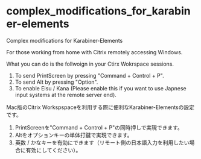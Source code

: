 # complex_modifications_for_karabiner-elements
Complex modifications for Karabiner-Elements

For those working from home with Citrix remotely accessing Windows.

What you can do is the follwoign in your Ctirx Wokrspace sessions.
1. To send PrintScreen by pressing "Command + Control + P".
2. To send Alt by pressing "Option".
3. To enable Eisu / Kana (Please enable this if you want to use Japnese input systems at the remote server end).

Mac版のCitrix Workspspaceを利用する際に便利なKarabiner-Elementsの設定です。
1. PrintScreenを"Command + Control + P"の同時押しで実現できます。
2. Altをオプションキーの単体打鍵で実現できます。
3. 英数 / かなキーを有効にできます（リモート側の日本語入力を利用したい場合に有効にしてください）。
